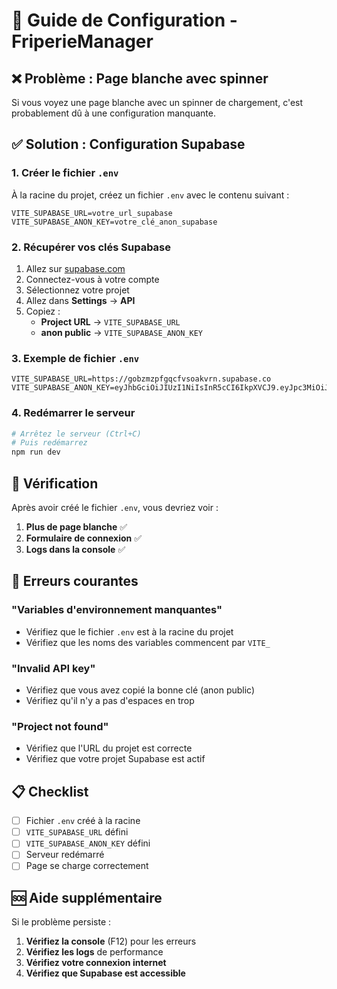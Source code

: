 # 🚀 Guide de Configuration - FriperieManager

## ❌ Problème : Page blanche avec spinner

Si vous voyez une page blanche avec un spinner de chargement, c'est probablement dû à une configuration manquante.

## ✅ Solution : Configuration Supabase

### 1. **Créer le fichier `.env`**

À la racine du projet, créez un fichier `.env` avec le contenu suivant :

```env
VITE_SUPABASE_URL=votre_url_supabase
VITE_SUPABASE_ANON_KEY=votre_clé_anon_supabase
```

### 2. **Récupérer vos clés Supabase**

1. Allez sur [supabase.com](https://supabase.com)
2. Connectez-vous à votre compte
3. Sélectionnez votre projet
4. Allez dans **Settings** → **API**
5. Copiez :
   - **Project URL** → `VITE_SUPABASE_URL`
   - **anon public** → `VITE_SUPABASE_ANON_KEY`

### 3. **Exemple de fichier `.env`**

```env
VITE_SUPABASE_URL=https://gobzmzpfgqcfvsoakvrn.supabase.co
VITE_SUPABASE_ANON_KEY=eyJhbGciOiJIUzI1NiIsInR5cCI6IkpXVCJ9.eyJpc3MiOiJzdXBhYmFzZSIsInJlZiI6ImdvYnptenBmZ3FjZnZzb2FrdnJuIiwicm9sZSI6ImFub24iLCJpYXQiOjE3MzU2NzI5NzEsImV4cCI6MjA1MTI0ODk3MX0.example
```

### 4. **Redémarrer le serveur**

```bash
# Arrêtez le serveur (Ctrl+C)
# Puis redémarrez
npm run dev
```

## 🔧 Vérification

Après avoir créé le fichier `.env`, vous devriez voir :

1. **Plus de page blanche** ✅
2. **Formulaire de connexion** ✅
3. **Logs dans la console** ✅

## 🚨 Erreurs courantes

### "Variables d'environnement manquantes"
- Vérifiez que le fichier `.env` est à la racine du projet
- Vérifiez que les noms des variables commencent par `VITE_`

### "Invalid API key"
- Vérifiez que vous avez copié la bonne clé (anon public)
- Vérifiez qu'il n'y a pas d'espaces en trop

### "Project not found"
- Vérifiez que l'URL du projet est correcte
- Vérifiez que votre projet Supabase est actif

## 📋 Checklist

- [ ] Fichier `.env` créé à la racine
- [ ] `VITE_SUPABASE_URL` défini
- [ ] `VITE_SUPABASE_ANON_KEY` défini
- [ ] Serveur redémarré
- [ ] Page se charge correctement

## 🆘 Aide supplémentaire

Si le problème persiste :

1. **Vérifiez la console** (F12) pour les erreurs
2. **Vérifiez les logs** de performance
3. **Vérifiez votre connexion internet**
4. **Vérifiez que Supabase est accessible**
